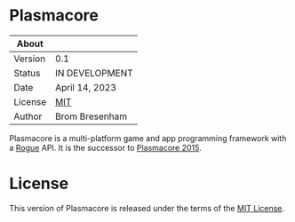 # Plasmacore

About     | &nbsp;
----------|-----------------------
Version   | 0.1
Status    | IN DEVELOPMENT
Date      | April 14, 2023
License   | [MIT](https://en.wikipedia.org/wiki/MIT_License)
Author    | Brom Bresenham

Plasmacore is a multi-platform game and app programming framework with a [Rogue](https://github.com/brombres/Rogue) API. It is the successor to [Plasmacore 2015](https://github.com/AbePralle/Plasmacore-2015).

# License
This version of Plasmacore is released under the terms of the [MIT License](https://en.wikipedia.org/wiki/MIT_License).

